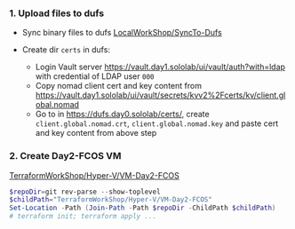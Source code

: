 ### 1. Upload files to dufs
- Sync binary files to dufs [LocalWorkShop/SyncTo-Dufs](../../LocalWorkShop/SyncTo-Dufs)

- Create dir `certs` in dufs: 
  - Login Vault server https://vault.day1.sololab/ui/vault/auth?with=ldap with credential of LDAP user `000`
  - Copy nomad client cert and key content from https://vault.day1.sololab/ui/vault/secrets/kvv2%2Fcerts/kv/client.global.nomad
  - Go to in https://dufs.day0.sololab/certs/, create `client.global.nomad.crt`, `client.global.nomad.key` and paste cert and key content from above step

### 2. Create Day2-FCOS VM
[TerraformWorkShop/Hyper-V/VM-Day2-FCOS](../../TerraformWorkShop/Hyper-V/VM-Day2-FCOS/)
```powershell
$repoDir=git rev-parse --show-toplevel
$childPath="TerraformWorkShop/Hyper-V/VM-Day2-FCOS"
Set-Location -Path (Join-Path -Path $repoDir -ChildPath $childPath)
# terraform init; terraform apply ...
```